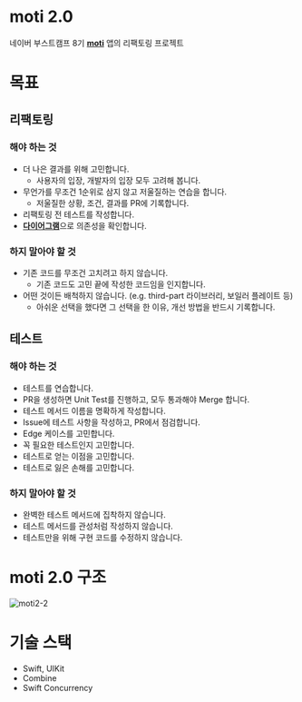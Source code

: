 # moti 2.0

네이버 부스트캠프 8기 **[moti](https://github.com/boostcampwm2023/iOS02-moti)** 앱의 리팩토링 프로젝트  


# 목표
## 리팩토링
### 해야 하는 것
- 더 나은 결과를 위해 고민합니다.
  - 사용자의 입장, 개발자의 입장 모두 고려해 봅니다.
- 무언가를 무조건 1순위로 삼지 않고 저울질하는 연습을 합니다.
  - 저울질한 상황, 조건, 결과를 PR에 기록합니다.
- 리팩토링 전 테스트를 작성합니다.
- [**다이어그램**](#moti-20-구조)으로 의존성을 확인합니다.

### 하지 말아야 할 것
- 기존 코드를 무조건 고치려고 하지 않습니다. 
  - 기존 코드도 고민 끝에 작성한 코드임을 인지합니다.
- 어떤 것이든 배척하지 않습니다. (e.g. third-part 라이브러리, 보일러 플레이트 등)
  - 아쉬운 선택을 했다면 그 선택을 한 이유, 개선 방법을 반드시 기록합니다.

## 테스트
### 해야 하는 것
- 테스트를 연습합니다.
- PR을 생성하면 Unit Test를 진행하고, 모두 통과해야 Merge 합니다.
- 테스트 메서드 이름을 명확하게 작성합니다.
- Issue에 테스트 사항을 작성하고, PR에서 점검합니다.
- Edge 케이스를 고민합니다.
- 꼭 필요한 테스트인지 고민합니다.
- 테스트로 얻는 이점을 고민합니다.
- 테스트로 잃은 손해를 고민합니다.

### 하지 말아야 할 것
- 완벽한 테스트 메서드에 집착하지 않습니다.
- 테스트 메서드를 관성처럼 작성하지 않습니다.
- 테스트만을 위해 구현 코드를 수정하지 않습니다.


# moti 2.0 구조
![moti2-2](https://github.com/jeongju9216/moti-2.0/assets/89075274/0f2a2785-23f8-4aed-ad1d-4f01cf7d76d7)


# 기술 스택
- Swift, UIKit
- Combine
- Swift Concurrency
